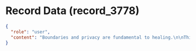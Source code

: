 # Record Data (record_3778)

```json
{
  "role": "user",
  "content": "Boundaries and privacy are fundamental to healing.\n\nThis is my thought. Not necessarily a well thought out one. \n"
}
```
